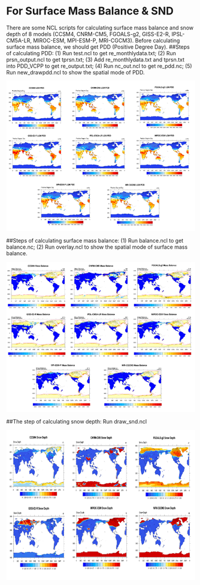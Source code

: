 For Surface Mass Balance & SND
==============================
There are some NCL scripts for calculating surface mass balance and snow depth of 8 models (CCSM4, CNRM-CM5, FGOALS-g2, GISS-E2-R, IPSL-CM5A-LR, MIROC-ESM, MPI-ESM-P, MRI-CGCM3). Before calculating surface mass balance, we should get PDD (Positive Degree Day).
##Steps of calculating PDD:
(1) Run test.ncl to get re_monthlydata.txt;
(2) Run prsn_output.ncl to get tprsn.txt;
(3) Add re_monthlydata.txt and tprsn.txt into PDD_VCPP to get re_output.txt;
(4) Run nc_out.ncl to get re_pdd.nc;
(5) Run new_drawpdd.ncl to show the spatial mode of PDD.

<img src='mdimage/PDD.png' height='400px'/>

##Steps of calculating surface mass balance:
(1) Run balance.ncl to get balance.nc;
(2) Run overlay.ncl to show the spatial mode of surface mass balance.

<img src='mdimage/Mass balance.png' height='400px'/>

##The step of calculating snow depth:
Run draw_snd.ncl

<img src='mdimage/SND.png' height='400px'/>
